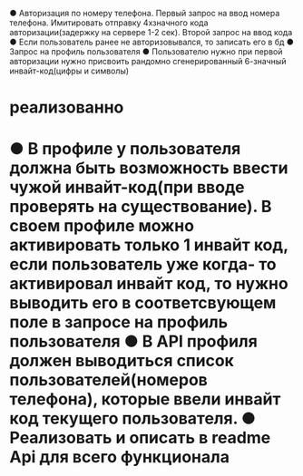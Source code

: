 ●
Авторизация по номеру телефона. Первый запрос на ввод номера
телефона. Имитировать отправку 4хзначного кода авторизации(задержку
на сервере 1-2 сек). Второй запрос на ввод кода
●
Если пользователь ранее не авторизовывался, то записать его в бд
●
Запрос на профиль пользователя
●
Пользователю нужно при первой авторизации нужно присвоить
рандомно сгенерированный 6-значный инвайт-код(цифры и символы) <h1> реализованно <h1/>
●
В профиле у пользователя должна быть возможность ввести чужой
инвайт-код(при вводе проверять на существование). В своем профиле
можно активировать только 1 инвайт код, если пользователь уже когда-
то активировал инвайт код, то нужно выводить его в соответсвующем
поле в запросе на профиль пользователя
●
В API профиля должен выводиться список пользователей(номеров
телефона), которые ввели инвайт код текущего пользователя.
●
Реализовать и описать в readme Api для всего функционала
